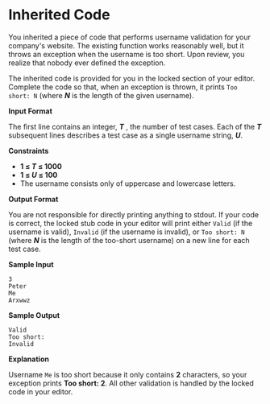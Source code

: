 # Inherited Code

You inherited a piece of code that performs username validation for your company's website. The existing function works reasonably well, but it throws an exception when the username is too short. Upon review, you realize that nobody ever defined the exception.

The inherited code is provided for you in the locked section of your editor. Complete the code so that, when an exception is thrown, it prints `Too short: N` (where __*N*__ is the length of the given username).

**Input Format**

The first line contains an integer, __*T*__ , the number of test cases. 
Each of the  __*T*__ subsequent lines describes a test case as a single username string, __*U*__.

**Constraints**
* __1 &le; *T* &le; 1000__
* __1 &le; *U* &le; 100__
* The username consists only of uppercase and lowercase letters.

**Output Format**

You are not responsible for directly printing anything to stdout. If your code is correct, the locked stub code in your editor will print either `Valid` (if the username is valid), `Invalid` (if the username is invalid), or `Too short: N` (where __*N*__ is the length of the too-short username) on a new line for each test case.

**Sample Input**

```
3
Peter
Me
Arxwwz
```
**Sample Output**

```
Valid
Too short: 
Invalid
```
**Explanation**

Username `Me` is too short because it only contains __2__ characters, so your exception prints __Too short: 2__. All other validation is handled by the locked code in your editor.


